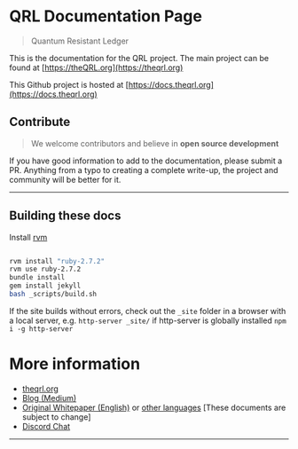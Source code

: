 # QRL Documentation Page

> Quantum Resistant Ledger


This is the documentation for the QRL project. The main project can be found at [https://theQRL.org](https://theqrl.org)

This Github project is hosted at [https://docs.theqrl.org](https://docs.theqrl.org)

## Contribute

> We welcome contributors and believe in **open source development**

If you have good information to add to the documentation, please submit a PR.
Anything from a typo to creating a complete write-up, the project and community will be better for it.

- - -

## Building these docs

Install [rvm](https://rvm.io)

```bash

rvm install "ruby-2.7.2"
rvm use ruby-2.7.2
bundle install
gem install jekyll
bash _scripts/build.sh
```

If the site builds without errors, check out the ```_site``` folder in a browser with a local server, e.g. ```http-server _site/``` if http-server is globally installed ```npm i -g http-server```

# More information

 * [theqrl.org](https://theqrl.org)
 * [Blog (Medium)](https://medium.com/the-quantum-resistant-ledger)
 * [Original Whitepaper (English)](https://github.com/theQRL/Whitepaper/blob/master/QRL_whitepaper.pdf) or [other languages](https://github.com/theQRL/Whitepaper/blob/master) [These documents are subject to change]
 * [Discord Chat](https://discord.gg/RcR9WzX)
 
* * *
